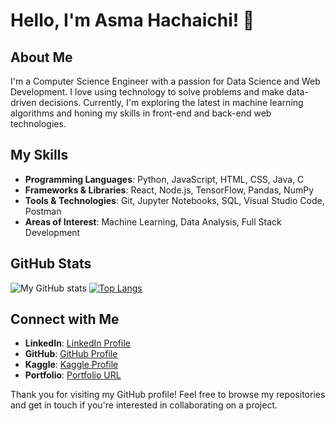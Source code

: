# Hello, I'm Asma Hachaichi! 👋

## About Me
I'm a Computer Science Engineer with a passion for Data Science and Web Development. 
I love using technology to solve problems and make data-driven decisions. 
Currently, I'm exploring the latest in machine learning algorithms and honing my skills in front-end and back-end web technologies.

## My Skills
- **Programming Languages**: Python, JavaScript, HTML, CSS, Java, C
- **Frameworks & Libraries**: React, Node.js, TensorFlow, Pandas, NumPy
- **Tools & Technologies**: Git, Jupyter Notebooks, SQL, Visual Studio Code, Postman
- **Areas of Interest**: Machine Learning, Data Analysis, Full Stack Development

## GitHub Stats
![My GitHub stats](https://github-readme-streak-stats.herokuapp.com/?user=asma-hachaichi)
[![Top Langs](https://github-readme-stats.vercel.app/api/top-langs/?username=asma-hachaichi&layout=compact&theme=vision-friendly-dark)](https://github.com/anuraghazra/github-readme-stats)

## Connect with Me
- **LinkedIn**: [LinkedIn Profile](https://www.linkedin.com/in/asma-hachaichi-4a194916a/)
- **GitHub**: [GitHub Profile](https://github.com/asma-hachaichi)
- **Kaggle**: [Kaggle Profile](https://www.kaggle.com/asmahachaichi)
- **Portfolio**: [Portfolio URL](https://asma-hachaichi.github.io/portfolio/?fbclid=IwAR1AvbXEvU34oE_HuVJQLKO6XbTr_fkTJS7VfaJYeDAitKDfua8e-H2qDXk)

Thank you for visiting my GitHub profile! Feel free to browse my repositories and get in touch if you're interested in collaborating on a project.
